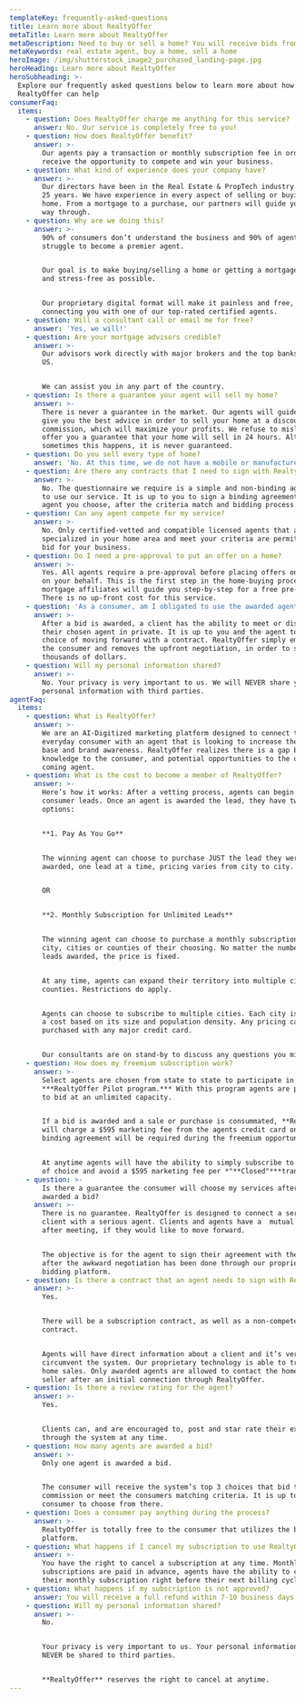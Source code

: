 ```yaml
---
templateKey: frequently-asked-questions
title: Learn more about RealtyOffer
metaTitle: Learn more about RealtyOffer
metaDescription: Need to buy or sell a home? You will receive bids from compatible real estate agents in your area. Completely Free, no contracts, no obligation, no awkward negotiation
metaKeywords: real estate agent, buy a home, sell a home
heroImage: /img/shutterstock_image2_purchased_landing-page.jpg
heroHeading: Learn more about RealtyOffer
heroSubheading: >-
  Explore our frequently asked questions below to learn more about how
  RealtyOffer can help
consumerFaq:
  items:
    - question: Does RealtyOffer charge me anything for this service?
      answer: No. Our service is completely free to you!
    - question: How does RealtyOffer benefit?
      answer: >-
        Our agents pay a transaction or monthly subscription fee in order to
        receive the opportunity to compete and win your business.
    - question: What kind of experience does your company have?
      answer: >-
        Our directors have been in the Real Estate & PropTech industry for over
        25 years. We have experience in every aspect of selling or buying a
        home. From a mortgage to a purchase, our partners will guide you all the
        way through.
    - question: Why are we doing this?
      answer: >-
        90% of consumers don’t understand the business and 90% of agents
        struggle to become a premier agent.


        Our goal is to make buying/selling a home or getting a mortgage, as easy
        and stress-free as possible.


        Our proprietary digital format will make it painless and free, while
        connecting you with one of our top-rated certified agents.
    - question: Will a consultant call or email me for free?
      answer: 'Yes, we will!'
    - question: Are your mortgage advisors credible?
      answer: >-
        Our advisors work directly with major brokers and the top banks in the
        US.


        We can assist you in any part of the country.
    - question: Is there a guarantee your agent will sell my home?
      answer: >-
        There is never a guarantee in the market. Our agents will guide you and
        give you the best advice in order to sell your home at a discounted
        commission, which will maximize your profits. We refuse to mislead and
        offer you a guarantee that your home will sell in 24 hours. Although
        sometimes this happens, it is never guaranteed.
    - question: Do you sell every type of home?
      answer: 'No. At this time, we do not have a mobile or manufactured home division.'
    - question: Are there any contracts that I need to sign with RealtyOffer?
      answer: >-
        No. The questionnaire we require is a simple and non-binding agreement
        to use our service. It is up to you to sign a binding agreement with the
        agent you choose, after the criteria match and bidding process occurs.
    - question: Can any agent compete for my service?
      answer: >-
        No. Only certified-vetted and compatible licensed agents that are
        specialized in your home area and meet your criteria are permitted to
        bid for your business.
    - question: Do I need a pre-approval to put an offer on a home?
      answer: >-
        Yes. All agents require a pre-approval before placing offers on homes,
        on your behalf. This is the first step in the home-buying process. Our
        mortgage affiliates will guide you step-by-step for a free pre-approval.
        There is no up-front cost for this service.
    - question: 'As a consumer, am I obligated to use the awarded agent?'
      answer: >-
        After a bid is awarded, a client has the ability to meet or discuss with
        their chosen agent in private. It is up to you and the agent to make the
        choice of moving forward with a contract. RealtyOffer simply empowers
        the consumer and removes the upfront negotiation, in order to save you
        thousands of dollars.
    - question: Will my personal information shared?
      answer: >-
        No. Your privacy is very important to us. We will NEVER share your
        personal information with third parties.
agentFaq:
  items:
    - question: What is RealtyOffer?
      answer: >-
        We are an AI-Digitized marketing platform designed to connect the
        everyday consumer with an agent that is looking to increase their client
        base and brand awareness. RealtyOffer realizes there is a gap between
        knowledge to the consumer, and potential opportunities to the up and
        coming agent.
    - question: What is the cost to become a member of RealtyOffer?
      answer: >-
        Here’s how it works: After a vetting process, agents can begin to bid on
        consumer leads. Once an agent is awarded the lead, they have two
        options: 


        **1. Pay As You Go**


        The winning agent can choose to purchase JUST the lead they were
        awarded, one lead at a time, pricing varies from city to city.


        OR


        **2. Monthly Subscription for Unlimited Leads**


        The winning agent can choose to purchase a monthly subscription in the
        city, cities or counties of their choosing. No matter the number of
        leads awarded, the price is fixed.


        At any time, agents can expand their territory into multiple cities or
        counties. Restrictions do apply.


        Agents can choose to subscribe to multiple cities. Each city is assigned
        a cost based on its size and population density. Any pricing can be
        purchased with any major credit card.


        Our consultants are on stand-by to discuss any questions you might have.
    - question: How does my freemium subscription work?
      answer: >-
        Select agents are chosen from state to state to participate in a
        ***RealtyOffer Pilot program.*** With this program agents are permitted
        to bid at an unlimited capacity.


        If a bid is awarded and a sale or purchase is consummated, **RealtyOffer
        will charge a $595 marketing fee from the agents credit card on file, a
        binding agreement will be required during the freemium opportunity.**


        At anytime agents will have the ability to simply subscribe to any city
        of choice and avoid a $595 marketing fee per *"**Closed"***transaction.
    - question: >-
        Is there a guarantee the consumer will choose my services after I am
        awarded a bid?
      answer: >-
        There is no guarantee. RealtyOffer is designed to connect a serious
        client with a serious agent. Clients and agents have a  mutual choice
        after meeting, if they would like to move forward. 


        The objective is for the agent to sign their agreement with the client
        after the awkward negotiation has been done through our proprietary
        bidding platform.
    - question: Is there a contract that an agent needs to sign with RealtyOffer?
      answer: >-
        Yes.


        There will be a subscription contract, as well as a non-compete
        contract.


        Agents will have direct information about a client and it’s very easy to
        circumvent the system. Our proprietary technology is able to track all
        home sales. Only awarded agents are allowed to contact the home buyer or
        seller after an initial connection through RealtyOffer.
    - question: Is there a review rating for the agent?
      answer: >-
        Yes.


        Clients can, and are encouraged to, post and star rate their experience
        through the system at any time.
    - question: How many agents are awarded a bid?
      answer: >-
        Only one agent is awarded a bid.


        The consumer will receive the system’s top 3 choices that bid the least
        commission or meet the consumers matching criteria. It is up to the
        consumer to choose from there.
    - question: Does a consumer pay anything during the process?
      answer: >-
        RealtyOffer is totally free to the consumer that utilizes the bidding
        platform.
    - question: What happens if I cancel my subscription to use RealtyOffer?
      answer: >-
        You have the right to cancel a subscription at any time. Monthly
        subscriptions are paid in advance, agents have the ability to cancel
        their monthly subscription right before their next billing cycle.
    - question: What happens if my subscription is not approved?
      answer: You will receive a full refund within 7-10 business days.
    - question: Will my personal information shared?
      answer: >-
        No.


        Your privacy is very important to us. Your personal information will
        NEVER be shared to third parties.


        **RealtyOffer** reserves the right to cancel at anytime.
---
```

